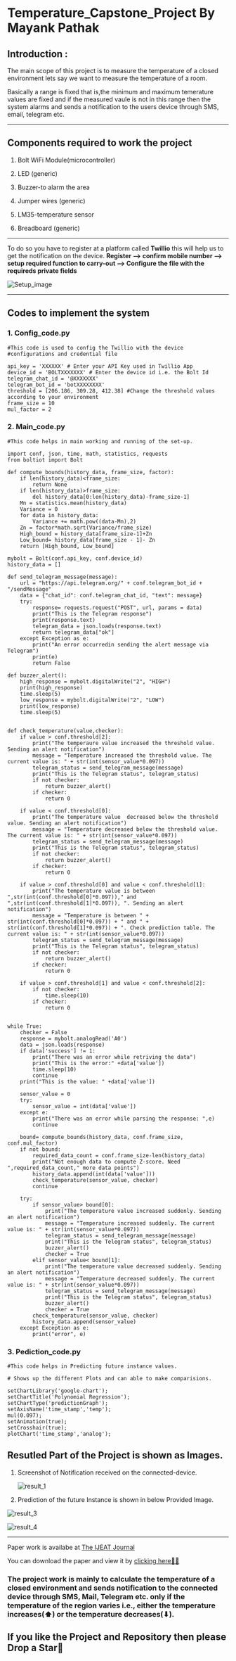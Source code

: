 # Temperature_Capstone_Project By **Mayank Pathak**

## Introduction :

The main scope of this project is to measure the temperature of a closed environment lets say we want to measure the temperature of a room.

Basically a range is fixed that is,the minimum and maximum temerature values are fixed and if the measured vaule is not in this range then the system alarms and sends a notification to the users device through SMS, email, telegram etc.

____________________________________

## Components required to work the project

1. Bolt WiFi Module(microcontroller)	

2. LED (generic)	

3. Buzzer-to alarm the area	

4. Jumper wires (generic)		

5. LM35-temperature sensor	

6. Breadboard (generic)

____________________________________
To do so you have to register at a platform called **Twillio** this will help us to get the notification on the device.
**Register --> confirm mobile number --> setup required function to carry-out --> Configure the file with the requireds private fields**

![Setup_image](Images/Setup_image.jpg)

____________________________________

## Codes to implement the system

### 1. Config_code.py

```
#This code is used to config the Twillio with the device
#configurations and credential file

api_key = 'XXXXXX' # Enter your API Key used in Twillio App
device_id = 'BOLTXXXXXXX' # Enter the device id i.e. the Bolt Id
telegram_chat_id = '@XXXXXXX'
telegram_bot_id = 'botXXXXXXXX'
threshold = [206.186, 309.28, 412.38] #Change the threshold values according to your environment
frame_size = 10
mul_factor = 2
```

### 2. Main_code.py

```
#This code helps in main working and running of the set-up.

import conf, json, time, math, statistics, requests
from boltiot import Bolt

def compute_bounds(history_data, frame_size, factor):
	if len(history_data)<frame_size:
		return None
	if len(history_data)>frame_size:
		del history_data[0:len(history_data)-frame_size-1]
	Mn = statistics.mean(history_data)
	Variance = 0
	for data in history_data:
		Variance += math.pow((data-Mn),2)
	Zn = factor*math.sqrt(Variance/frame_size)
	High_bound = history_data[frame_size-1]+Zn
	Low_bound= history_data[frame_size - 1]- Zn
	return [High_bound, Low_bound]

mybolt = Bolt(conf.api_key, conf.device_id)
history_data = []

def send_telegram_message(message):
	url = "https://api.telegram.org/" + conf.telegram_bot_id + "/sendMessage"
	data = {"chat_id": conf.telegram_chat_id, "text": message}
	try:
		response= requests.request("POST", url, params = data)
		print("This is the Telegram response")
		print(response.text)
		telegram_data = json.loads(response.text)
		return telegram_data["ok"]
	except Exception as e:
		print("An error occurredin sending the alert message via Telegram")
		print(e)
		return False

def buzzer_alert():
	high_response = mybolt.digitalWrite("2", "HIGH")
	print(high_response)
	time.sleep(5)
	low_response = mybolt.digitalWrite("2", "LOW")
	print(low_response)
	time.sleep(5)


def check_temperature(value,checker):
	if value > conf.threshold[2]:
		print("The temperaure value increased the threshold value. Sending an alert notification")
		message = "Temperature increased the threshold value. The current value is: " + str(int(sensor_value*0.097))
		telegram_status = send_telegram_message(message)
		print("This is the Telegram status", telegram_status)
		if not checker:
			return buzzer_alert()
		if checker:
			return 0

	if value < conf.threshold[0]:
		print("The temperature value  decreased below the threshold value. Sending an alert notification")
		message = "Temperature decreased below the threshold value. The current value is: " + str(int(sensor_value*0.097))
		telegram_status = send_telegram_message(message)
		print("This is the Telegram status", telegram_status)
		if not checker:
			return buzzer_alert()
		if checker:
			return 0

	if value > conf.threshold[0] and value < conf.threshold[1]:
		print("The temperature value is between ",str(int(conf.threshold[0]*0.097))," and ",str(int(conf.threshold[1]*0.097)), ". Sending an alert notification")
		message = "Temperature is between " + str(int(conf.threshold[0]*0.097)) + " and " + str(int(conf.threshold[1]*0.097)) + ". Check prediction table. The current value is: " + str(int(sensor_value*0.097))
		telegram_status = send_telegram_message(message)
		print("This is the Telegram status", telegram_status)
		if not checker:
			return buzzer_alert()
		if checker:
			return 0

	if value > conf.threshold[1] and value < conf.threshold[2]:
		if not checker:
			time.sleep(10)
		if checker:
			return 0


while True:
	checker = False
	response = mybolt.analogRead('A0')
	data = json.loads(response)
	if data['success'] != 1:
		print("There was an error while retriving the data")
		print("This is the error:" +data['value'])
		time.sleep(10)
		continue
	print("This is the value: " +data['value'])

	sensor_value = 0
	try:
		sensor_value = int(data['value'])
	except e:
		print("There was an error while parsing the response: ",e)
		continue

	bound= compute_bounds(history_data, conf.frame_size, conf.mul_factor)
	if not bound:
		required_data_count = conf.frame_size-len(history_data)
		print("Not enough data to compute Z-score. Need ",required_data_count," more data points")
		history_data.append(int(data['value']))
		check_temperature(sensor_value, checker)
		continue

	try:
		if sensor_value> bound[0]:
			print("The temperature value increased suddenly. Sending an alert notification")
			message = "Temperature increased suddenly. The current value is: " + str(int(sensor_value*0.097))
			telegram_status = send_telegram_message(message)
			print("This is the Telegram status", telegram_status)
			buzzer_alert()
			checker = True
		elif sensor_value< bound[1]:
			print("The temperature value decreased suddenly. Sending an alert notification")
			message = "Temperature decreased suddenly. The current value is: " + str(int(sensor_value*0.097))
			telegram_status = send_telegram_message(message)
			print("This is the Telegram status", telegram_status)
			buzzer_alert()
			checker = True
		check_temperature(sensor_value, checker)
		history_data.append(sensor_value)
	except Exception as e:
		print("error", e)
```

### 3. Pediction_code.py

```
#This code helps in Predicting future instance values.

# Shows up the different Plots and can able to make comparisions.

setChartLibrary('google-chart');
setChartTitle('Polynomial Regression');
setChartType('predictionGraph');
setAxisName('time_stamp','temp');
mul(0.097);
setAnimation(true);
setCrosshair(true);
plotChart('time_stamp','analog');

```
## Resutled Part of the Project is shown as Images.
<ol>
<li>Screenshot of Notification received on the connected-device.</li>

![result_1](Images/result_1.jpg)

<li>Prediction of the future Instance is shown in below Provided Image.</li></ol>

![result_3](Images/result_3.jpg)

![result_4](Images/result_4.jpg)

_________________________________________

Paper work is availabe at [The IJEAT Journal](http://www.ijeat.org/download/volume-9-issue-2/)

You can download the paper and view it by [clicking here🔗🔗](https://www.ijeat.org/wp-content/uploads/papers/v9i2/B2507129219.pdf)

### The project work is mainly to calculate the temperature of a closed environment and sends notification to the connected device through SMS, Mail, Telegram etc. only if the temperature of the region varies i.e., either the temperature increases(⬆) or the temperature decreases(⬇).

## If you like the Project and Repository then please **Drop a Star🌟**



